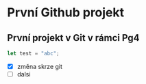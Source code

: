 # První Github projekt
## První projekt v Git v rámci Pg4

```js
let test = "abc";
```

- [X] změna skrze git
- [ ] dalsi